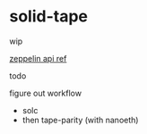# solid-tape

wip

[zeppelin api ref](https://docs.openzeppelin.com/test-environment/0.1/api)

todo

figure out workflow

+ solc
+ then tape-parity (with nanoeth)
